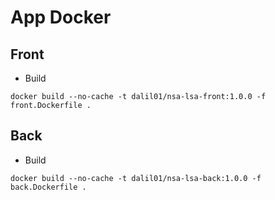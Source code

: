 # App Docker

## Front

- Build

```
docker build --no-cache -t dalil01/nsa-lsa-front:1.0.0 -f front.Dockerfile .
```

## Back

- Build

```
docker build --no-cache -t dalil01/nsa-lsa-back:1.0.0 -f back.Dockerfile .
```